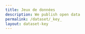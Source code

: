 ```yaml
---
title: Jeux de données
description: We publish open data
permalink: /dataset/_key_
layout: dataset-key
---
```

